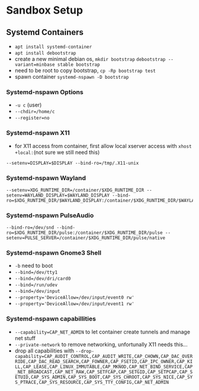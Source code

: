 # Sandbox Setup

## Systemd Containers
* `apt install systemd-container`
* `apt install debootstrap`
* create a new minimal debian os, `mkdir bootstrap` `debootstrap --variant=minbase stable bootstrap`
* need to be root to copy bootstrap, `cp -Rp bootstrap test`
* spawn container `systemd-nspawn -D bootstrap`

### Systemd-nspawn Options
* `-u c` (user)
* `--chdir=/home/c`
* `--register=no`

### Systemd-nspawn X11
* for X11 access from container, first allow local xserver access with `xhost +local:`(not sure we still need this)
```
--setenv=DISPLAY=$DISPLAY --bind-ro=/tmp/.X11-unix
```

### Systemd-nspawn Wayland
```
--setenv=XDG_RUNTIME_DIR=/container/$XDG_RUNTIME_DIR --setenv=WAYLAND_DISPLAY=$WAYLAND_DISPLAY --bind-ro=$XDG_RUNTIME_DIR/$WAYLAND_DISPLAY:/container/$XDG_RUNTIME_DIR/$WAYLAND_DISPLAY
```

### Systemd-nspawn PulseAudio
```
--bind-ro=/dev/snd --bind-ro=$XDG_RUNTIME_DIR/pulse:/container/$XDG_RUNTIME_DIR/pulse --setenv=PULSE_SERVER=/container/$XDG_RUNTIME_DIR/pulse/native
```

### Systemd-nspawn Gnome3 Shell
* `-b` need to boot
* `--bind=/dev/tty1`
* `--bind=/dev/dri/card0`
* `--bind=/run/udev`
* `--bind=/dev/input`
* `--property='DeviceAllow=/dev/input/event0 rw'`
* `--property='DeviceAllow=/dev/input/event1 rw'`

### Systemd-nspawn capabillities
* `--capability=CAP_NET_ADMIN` to let container create tunnels and manage net stuff
* `--private-network` to remove networking, unfortunally X11 needs this...
* drop all capabilities with `--drop-capability=CAP_AUDIT_CONTROL,CAP_AUDIT_WRITE,CAP_CHOWN,CAP_DAC_OVERRIDE,CAP_DAC_READ_SEARCH,CAP_FOWNER,CAP_FSETID,CAP_IPC_OWNER,CAP_KILL,CAP_LEASE,CAP_LINUX_IMMUTABLE,CAP_MKNOD,CAP_NET_BIND_SERVICE,CAP_NET_BROADCAST,CAP_NET_RAW,CAP_SETFCAP,CAP_SETGID,CAP_SETPCAP,CAP_SETUID,CAP_SYS_ADMIN,CAP_SYS_BOOT,CAP_SYS_CHROOT,CAP_SYS_NICE,CAP_SYS_PTRACE,CAP_SYS_RESOURCE,CAP_SYS_TTY_CONFIG,CAP_NET_ADMIN`

